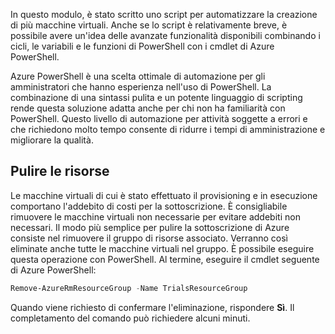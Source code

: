 In questo modulo, è stato scritto uno script per automatizzare la creazione di più macchine virtuali. Anche se lo script è relativamente breve, è possibile avere un'idea delle avanzate funzionalità disponibili combinando i cicli, le variabili e le funzioni di PowerShell con i cmdlet di Azure PowerShell.

Azure PowerShell è una scelta ottimale di automazione per gli amministratori che hanno esperienza nell'uso di PowerShell. La combinazione di una sintassi pulita e un potente linguaggio di scripting rende questa soluzione adatta anche per chi non ha familiarità con PowerShell. Questo livello di automazione per attività soggette a errori e che richiedono molto tempo consente di ridurre i tempi di amministrazione e migliorare la qualità.

## <a name="clean-up-your-resources"></a>Pulire le risorse
<!---TODO: Do we need to include cleanup for the free education tier?--->

Le macchine virtuali di cui è stato effettuato il provisioning e in esecuzione comportano l'addebito di costi per la sottoscrizione. È consigliabile rimuovere le macchine virtuali non necessarie per evitare addebiti non necessari. Il modo più semplice per pulire la sottoscrizione di Azure consiste nel rimuovere il gruppo di risorse associato. Verranno così eliminate anche tutte le macchine virtuali nel gruppo. È possibile eseguire questa operazione con PowerShell. Al termine, eseguire il cmdlet seguente di Azure PowerShell:

```powershell
Remove-AzureRmResourceGroup -Name TrialsResourceGroup
```

Quando viene richiesto di confermare l'eliminazione, rispondere **Sì**. Il completamento del comando può richiedere alcuni minuti.